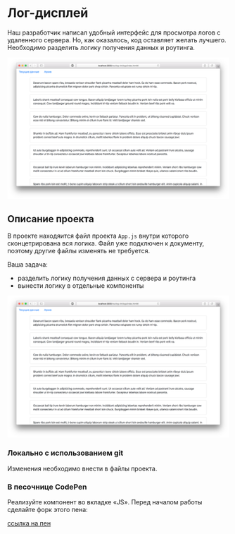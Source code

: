Лог-дисплей
===

Наш разработчик написал удобный интерфейс для просмотра логов с удаленного сервера. Но, как оказалось, код оставляет желать лучшего. Необходимо разделить логику получения данных и роутинга.

![logs.png](./assets/logs.png)

## Описание проекта

В проекте находяится файл проекта `App.js` внутри которого сконцетрирована вся логика. Файл уже подключен к документу, поэтому другие файлы изменять не требуется.

Ваша задача:
- разделить логику получения данных с сервера и роутинга
- вынести логику в  отдельные компоненты

![logs-done.png](./assets/logs.png)

### Локально с использованием git

Изменения необходимо внести в файлы проекта.

### В песочнице CodePen

Реализуйте компонент во вкладке «JS». Перед началом работы сделайте форк этого пена:

[ссылка на пен](https://codepen.io/Netology/pen/pZxGOL)
